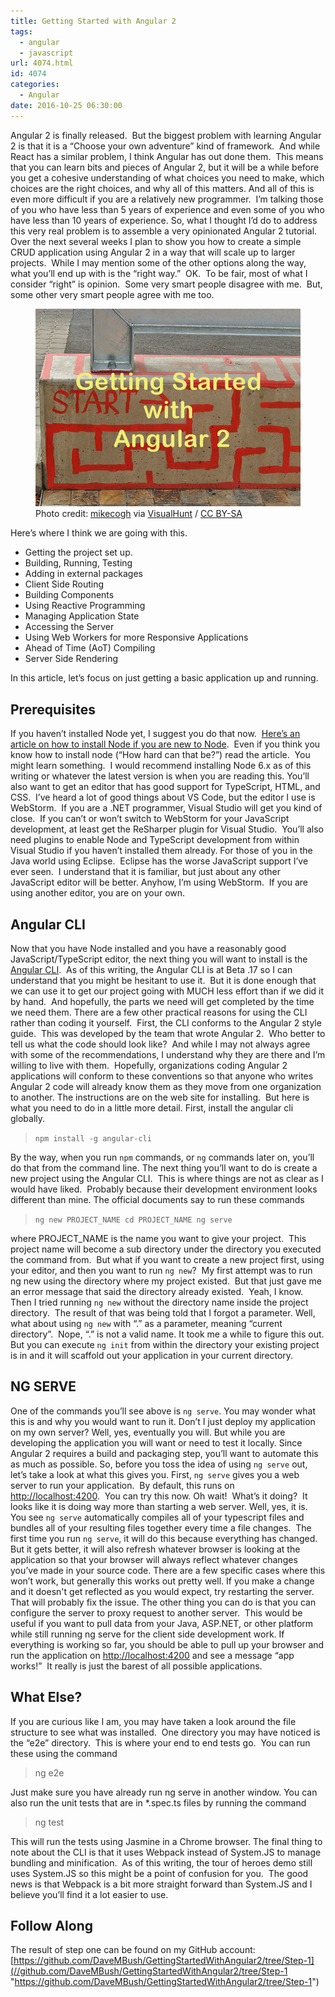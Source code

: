 ```yaml
---
title: Getting Started with Angular 2
tags:
  - angular
  - javascript
url: 4074.html
id: 4074
categories:
  - Angular
date: 2016-10-25 06:30:00
---
```


Angular 2 is finally released.  But the biggest problem with learning Angular 2 is that it is a “Choose your own adventure” kind of framework.  And while React has a similar problem, I think Angular has out done them.  This means that you can learn bits and pieces of Angular 2, but it will be a while before you get a cohesive understanding of what choices you need to make, which choices are the right choices, and why all of this matters. And all of this is even more difficult if you are a relatively new programmer.  I’m talking those of you who have less than 5 years of experience and even some of you who have less than 10 years of experience. So, what I thought I’d do to address this very real problem is to assemble a very opinionated Angular 2 tutorial.  Over the next several weeks I plan to show you how to create a simple CRUD application using Angular 2 in a way that will scale up to larger projects.  While I may mention some of the other options along the way, what you’ll end up with is the “right way.”  OK.  To be fair, most of what I consider “right” is opinion.  Some very smart people disagree with me.  But, some other very smart people agree with me too. <figure>![](/uploads/2016/10/image-2.png "Getting Started with Angular 2")<figcaption>Photo credit: [mikecogh](//www.flickr.com/photos/mikecogh/11300349426/) via [VisualHunt](//visualhunt.com) / [CC BY-SA](//creativecommons.org/licenses/by-sa/2.0/)</figcaption></figure>

<!-- more -->  Here’s where I think we are going with this.

*   Getting the project set up.
*   Building, Running, Testing
*   Adding in external packages
*   Client Side Routing
*   Building Components
*   Using Reactive Programming
*   Managing Application State
*   Accessing the Server
*   Using Web Workers for more Responsive Applications
*   Ahead of Time (AoT) Compiling
*   Server Side Rendering

In this article, let’s focus on just getting a basic application up and running.

Prerequisites
-------------

If you haven’t installed Node yet, I suggest you do that now.  [Here’s an article on how to install Node if you are new to Node](/you-can-start-using-node-today/).  Even if you think you know how to install node (“How hard can that be?”) read the article.  You might learn something.  I would recommend installing Node 6.x as of this writing or whatever the latest version is when you are reading this. You’ll also want to get an editor that has good support for TypeScript, HTML, and CSS.  I’ve heard a lot of good things about VS Code, but the editor I use is WebStorm.  If you are a .NET programmer, Visual Studio will get you kind of close.  If you can’t or won’t switch to WebStorm for your JavaScript development, at least get the ReSharper plugin for Visual Studio.  You’ll also need plugins to enable Node and TypeScript development from within Visual Studio if you haven’t installed them already. For those of you in the Java world using Eclipse.  Eclipse has the worse JavaScript support I’ve ever seen.  I understand that it is familiar, but just about any other JavaScript editor will be better. Anyhow, I’m using WebStorm.  If you are using another editor, you are on your own.

Angular CLI
-----------

Now that you have Node installed and you have a reasonably good JavaScript/TypeScript editor, the next thing you will want to install is the [Angular CLI](//github.com/angular/angular-cli).  As of this writing, the Angular CLI is at Beta .17 so I can understand that you might be hesitant to use it.  But it is done enough that we can use it to get our project going with MUCH less effort than if we did it by hand.  And hopefully, the parts we need will get completed by the time we need them. There are a few other practical reasons for using the CLI rather than coding it yourself.  First, the CLI conforms to the Angular 2 style guide.  This was developed by the team that wrote Angular 2.  Who better to tell us what the code should look like?  And while I may not always agree with some of the recommendations, I understand why they are there and I’m willing to live with them.  Hopefully, organizations coding Angular 2 applications will conform to these conventions so that anyone who writes Angular 2 code will already know them as they move from one organization to another. The instructions are on the web site for installing.  But here is what you need to do in a little more detail. First, install the angular cli globally.

> `npm install -g angular-cli`

By the way, when you run `npm` commands, or `ng` commands later on, you’ll do that from the command line. The next thing you’ll want to do is create a new project using the Angular CLI.  This is where things are not as clear as I would have liked.  Probably because their development environment looks different than mine. The official documents say to run these commands

> `ng new PROJECT_NAME cd PROJECT_NAME ng serve`

where PROJECT_NAME is the name you want to give your project.  This project name will become a sub directory under the directory you executed the command from.  But what if you want to create a new project first, using your editor, and then you want to run `ng new`?  My first attempt was to run ng new using the directory where my project existed.  But that just gave me an error message that said the directory already existed.  Yeah, I know. Then I tried running `ng new` without the directory name inside the project directory.  The result of that was being told that I forgot a parameter. Well, what about using `ng new` with “.” as a parameter, meaning “current directory”.  Nope, “.” is not a valid name. It took me a while to figure this out. But you can execute `ng init` from within the directory your existing project is in and it will scaffold out your application in your current directory.

NG SERVE
--------

One of the commands you’ll see above is `ng serve`. You may wonder what this is and why you would want to run it. Don’t I just deploy my application on my own server? Well, yes, eventually you will. But while you are developing the application you will want or need to test it locally. Since Angular 2 requires a build and packaging step, you’ll want to automate this as much as possible. So, before you toss the idea of using `ng serve` out, let’s take a look at what this gives you. First, `ng serve` gives you a web server to run your application.  By default, this runs on [http://localhost:4200](//localhost:4200).  You can try this now. Oh wait!  What’s it doing?  It looks like it is doing way more than starting a web server. Well, yes, it is.  You see `ng serve` automatically compiles all of your typescript files and bundles all of your resulting files together every time a file changes.  The first time you run `ng serve`, it will do this because everything has changed.  But it gets better, it will also refresh whatever browser is looking at the application so that your browser will always reflect whatever changes you’ve made in your source code. There are a few specific cases where this won’t work, but generally this works out pretty well. If you make a change and it doesn't get reflected as you would expect, try restarting the server. That will probably fix the issue. The other thing you can do is that you can configure the server to proxy request to another server.  This would be useful if you want to pull data from your Java, ASP.NET, or other platform while still running ng serve for the client side development work. If everything is working so far, you should be able to pull up your browser and run the application on [http://localhost:4200](//localhost:4200) and see a message “app works!”  It really is just the barest of all possible applications.

What Else?
----------

If you are curious like I am, you may have taken a look around the file structure to see what was installed.  One directory you may have noticed is the “e2e” directory.  This is where your end to end tests go.  You can run these using the command

> ng e2e

Just make sure you have already run ng serve in another window. You can also run the unit tests that are in *.spec.ts files by running the command

> ng test

This will run the tests using Jasmine in a Chrome browser. The final thing to note about the CLI is that it uses Webpack instead of System.JS to manage bundling and minification.  As of this writing, the tour of heroes demo still uses System.JS so this might be a point of confusion for you.  The good news is that Webpack is a bit more straight forward than System.JS and I believe you’ll find it a lot easier to use.

Follow Along
------------

The result of step one can be found on my GitHub account: [https://github.com/DaveMBush/GettingStartedWithAngular2/tree/Step-1](//github.com/DaveMBush/GettingStartedWithAngular2/tree/Step-1 "https://github.com/DaveMBush/GettingStartedWithAngular2/tree/Step-1")
